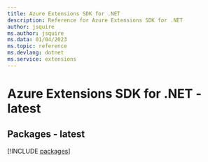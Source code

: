 ```yaml
---
title: Azure Extensions SDK for .NET
description: Reference for Azure Extensions SDK for .NET
author: jsquire
ms.author: jsquire
ms.data: 01/04/2023
ms.topic: reference
ms.devlang: dotnet
ms.service: extensions
---
```

# Azure Extensions SDK for .NET - latest
## Packages - latest
[!INCLUDE [packages](extensions-index.md)]